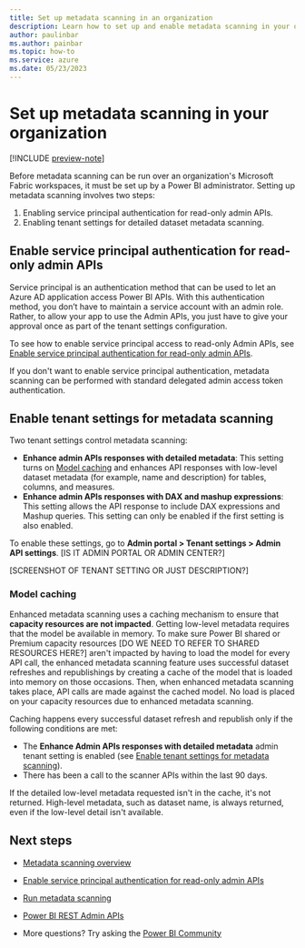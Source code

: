 ```yaml
---
title: Set up metadata scanning in an organization
description: Learn how to set up and enable metadata scanning in your organization through the administrator settings.
author: paulinbar
ms.author: painbar
ms.topic: how-to
ms.service: azure
ms.date: 05/23/2023
---
```


# Set up metadata scanning in your organization

[!INCLUDE [preview-note](../includes/preview-note.md)]

Before metadata scanning can be run over an organization's Microsoft Fabric workspaces, it must be set up by a Power BI administrator. Setting up metadata scanning involves two steps:

1. Enabling service principal authentication for read-only admin APIs.
1. Enabling tenant settings for detailed dataset metadata scanning.

## Enable service principal authentication for read-only admin APIs

Service principal is an authentication method that can be used to let an Azure AD application access Power BI APIs. With this authentication method, you don’t have to maintain a service account with an admin role. Rather, to allow your app to use the Admin APIs, you just have to give your approval once as part of the tenant settings configuration.

To see how to enable service principal access to read-only Admin APIs, see [Enable service principal authentication for read-only admin APIs](../governance/metadata-scanning-enable-read-only-apis.md).

If you don't want to enable service principal authentication, metadata scanning can be performed with standard delegated admin access token authentication.

## Enable tenant settings for metadata scanning

Two tenant settings control metadata scanning:

* **Enhance admin APIs responses with detailed metadata**: This setting turns on [Model caching](#model-caching) and enhances API responses with low-level dataset metadata (for example, name and description) for tables, columns, and measures.
* **Enhance admin APIs responses with DAX and mashup expressions**: This setting allows the API response to include DAX expressions and Mashup queries. This setting can only be enabled if the first setting is also enabled.

To enable these settings, go to **Admin portal > Tenant settings > Admin API settings**. [IS IT ADMIN PORTAL OR ADMIN CENTER?]

[SCREENSHOT OF TENANT SETTING OR JUST DESCRIPTION?]

### Model caching

Enhanced metadata scanning uses a caching mechanism to ensure that **capacity resources are not impacted**.
Getting low-level metadata requires that the model be available in memory. To make sure Power BI shared or Premium capacity resources [DO WE NEED TO REFER TO SHARED RESOURCES HERE?] aren't impacted by having to load the model for every API call, the enhanced metadata scanning feature uses successful dataset refreshes and republishings by creating a cache of the model that is loaded into memory on those occasions. Then, when enhanced metadata scanning takes place, API calls are made against the cached model. No load is placed on your capacity resources due to enhanced metadata scanning.

Caching happens every successful dataset refresh and republish only if the following conditions are met:

* The **Enhance Admin APIs responses with detailed metadata** admin tenant setting is enabled (see [Enable tenant settings for metadata scanning](#enable-tenant-settings-for-metadata-scanning)).
* There has been a call to the scanner APIs within the last 90 days.

If the detailed low-level metadata requested isn't in the cache, it's not returned. High-level metadata, such as dataset name, is always returned, even if the low-level detail isn't available.

## Next steps

* [Metadata scanning overview](../governance/metadata-scanning-overview.md)

* [Enable service principal authentication for read-only admin APIs](../governance/metadata-scanning-enable-read-only-apis.md)

* [Run metadata scanning](../governance/metadata-scanning-run.md)

* [Power BI REST Admin APIs](/rest/api/power-bi/admin)

* More questions? Try asking the [Power BI Community](https://community.powerbi.com)
